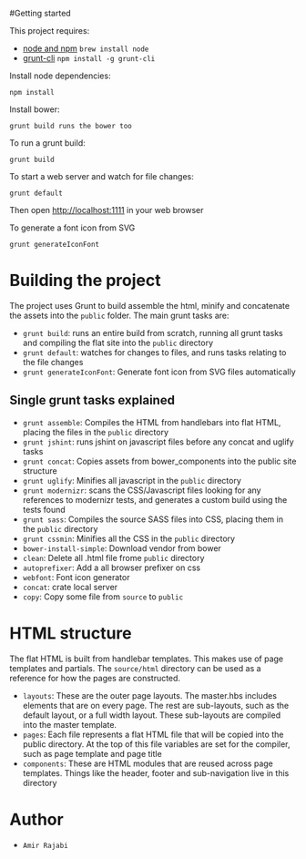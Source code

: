 #Getting started

This project requires:

* [node and npm](http://nodejs.org/) `brew install node`
* [grunt-cli](http://gruntjs.com/getting-started#installing-the-cli) `npm install -g grunt-cli`

Install node dependencies:

    npm install

Install bower:

    grunt build runs the bower too

To run a grunt build:

    grunt build

To start a web server and watch for file changes:

    grunt default

Then open [http://localhost:1111](http://localhost:1111) in your web browser

To generate a font icon from SVG

    grunt generateIconFont

# Building the project

The project uses Grunt to build assemble the html, minify and concatenate the assets into the `public` folder. The main grunt tasks are:

* `grunt build`: runs an entire build from scratch, running all grunt tasks and compiling the flat site into the `public` directory
* `grunt default`: watches for changes to files, and runs tasks relating to the file changes
* `grunt generateIconFont`: Generate font icon from SVG files automatically 

## Single grunt tasks explained

* `grunt assemble`: Compiles the HTML from handlebars into flat HTML, placing the files in the `public` directory
* `grunt jshint`: runs jshint on javascript files before any concat and uglify tasks
* `grunt concat`: Copies assets from bower_components into the public site structure
* `grunt uglify`: Minifies all javascript in the `public` directory
* `grunt modernizr`: scans the CSS/Javascript files looking for any references to modernizr tests, and generates a custom build using the tests found
* `grunt sass`: Compiles the source SASS files into CSS, placing them in the `public` directory
* `grunt cssmin`: Minifies all the CSS in the `public` directory
* `bower-install-simple`: Download vendor from bower
* `clean`: Delete all .html file frome `public` directory
* `autoprefixer`: Add a all browser prefixer on css
* `webfont`: Font icon generator
* `concat`: crate local server
* `copy`: Copy some file from `source` to `public`



# HTML structure

The flat HTML is built from handlebar templates. This makes use of page templates and partials. The `source/html` directory can be used as a reference for how the pages are constructed.

* `layouts`: These are the outer page layouts. The master.hbs includes elements that are on every page. The rest are sub-layouts, such as the default layout, or a full width layout. These sub-layouts are compiled into the master template.
* `pages`: Each file represents a flat HTML file that will be copied into the public directory. At the top of this file variables are set for the compiler, such as page template and page title
* `components`: These are HTML modules that are reused across page templates. Things like the header, footer and sub-navigation live in this directory


# Author

* `Amir Rajabi`

